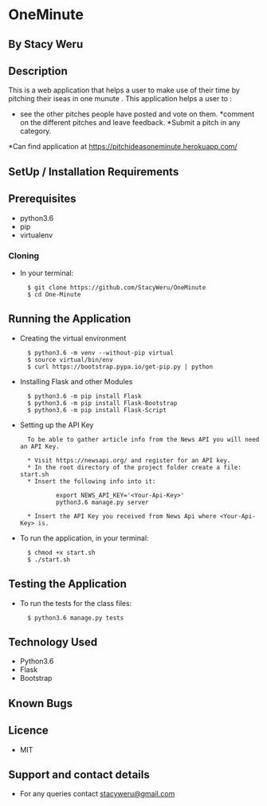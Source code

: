 # OneMinute

## By Stacy Weru 

## Description
This is a web application that helps a user to make use of their time by pitching their iseas in one munute .
This application helps a user to :
* see the other pitches people have posted and vote on them.
*comment on the different pitches and leave feedback.
*Submit a pitch in any category.


*Can find application at https://pitchideasoneminute.herokuapp.com/

## SetUp / Installation Requirements
## Prerequisites
 * python3.6
 * pip
 * virtualenv

### Cloning
* In your terminal:

        $ git clone https://github.com/StacyWeru/OneMinute
	    $ cd One-Minute


## Running the Application
* Creating the virtual environment

        $ python3.6 -m venv --without-pip virtual
        $ source virtual/bin/env
        $ curl https://bootstrap.pypa.io/get-pip.py | python

* Installing Flask and other Modules

        $ python3.6 -m pip install Flask
        $ python3.6 -m pip install Flask-Bootstrap
        $ python3.6 -m pip install Flask-Script

* Setting up the API Key

        To be able to gather article info from the News API you will need an API Key.

        * Visit https://newsapi.org/ and register for an API key.
        * In the root directory of the project folder create a file: start.sh
        * Insert the following info into it:

                export NEWS_API_KEY='<Your-Api-Key>'
                python3.6 manage.py server

        * Insert the API Key you received from News Api where <Your-Api-Key> is.

* To run the application, in your terminal:

        $ chmod +x start.sh
        $ ./start.sh



## Testing the Application
* To run the tests for the class files:

        $ python3.6 manage.py tests


## Technology Used
	
* Python3.6
* Flask
* Bootstrap



## Known Bugs


## Licence

* MIT

## Support and contact details

* For any queries  contact stacyweru@gmail.com